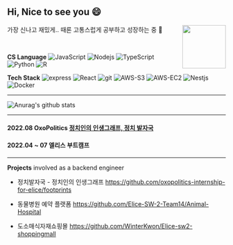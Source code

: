 ## Hi, Nice to see you 😄 
가장 신나고 재밌게.. 때론 고통스럽게 공부하고 성장하는 중 💪 <img align="right" src = "https://media0.giphy.com/media/l3vR85PnGsBwu1PFK/giphy.gif?cid=ecf05e47euub0zqylsv60i1zjs180v44uqsaj030tvfjm4nb&rid=giphy.gif&ct=g" width = "100" />


<br> 

**CS Language**
<img alt="JavaScript" src="https://img.shields.io/badge/-JavaScript-e7a328?style=flat-square&logo=JavaScript&logoColor=white" />
<img alt="Nodejs" src="https://img.shields.io/badge/-Nodejs-43853d?style=flat-square&logo=Node.js&logoColor=white" />
<img alt="TypeScript" src="https://img.shields.io/badge/-TypeScript-007ACC?style=flat-square&logo=typescript&logoColor=white" />
<img alt="Python" src="https://img.shields.io/badge/-Python-1363DF?style=flat-square&logo=Python&logoColor=white" />
<img alt="R" src="https://img.shields.io/badge/-R-75aadb?style=flat-square&logo=R&logoColor=white" />
 
**Tech Stack**
<img alt="express" src="https://img.shields.io/badge/-express-43853d?style=flat-square&logo=express&logoColor=white" />
<img alt="React" src="https://img.shields.io/badge/-React-45b8d8?style=flat-square&logo=react&logoColor=white" />
<img alt="git" src="https://img.shields.io/badge/-Git-F05032?style=flat-square&logo=git&logoColor=white" />
<img alt="AWS-S3" src="https://img.shields.io/badge/-AmazonS3-569A31?style=flat-square&logo=AWS-S3&logoColor=white" />
<img alt="AWS-EC2" src="https://img.shields.io/badge/-AmazonEC2-FF9900?style=flat-square&logo=EC2&logoColor=white" />
<img alt="Nestjs" src="https://img.shields.io/badge/-Nestjs-E34F26?style=flat-square&logo=nestjs&logoColor=white" />
<img alt="Docker" src="https://img.shields.io/badge/-docker-blue?style=flat-square&logo=docker&logoColor=white" />


---
![Anurag's github stats](https://github-readme-stats.vercel.app/api?username=WinterKwon&show_icons=true&theme=tokyonight)

<!-- ![Top Langs](https://github-readme-stats.vercel.app/api/top-langs/?username=WinterKwon&layout=compact&theme=tokyonight)  -->
---

#### 2022.08 OxoPolitics [정치인의 인생그래프, 정치 발자국](http://politician-footprints.site)
#### 2022.04 ~ 07 엘리스 부트캠프
---
**Projects** 
involved as a backend engineer

* 정치발자국 - 정치인의 인생그래프 https://github.com/oxopolitics-internship-for-elice/footprints

* 동물병원 예약 플랫폼 https://github.com/Elice-SW-2-Team14/Animal-Hospital

* 도소매식자재쇼핑몰 https://github.com/WinterKwon/Elice-sw2-shoppingmall






